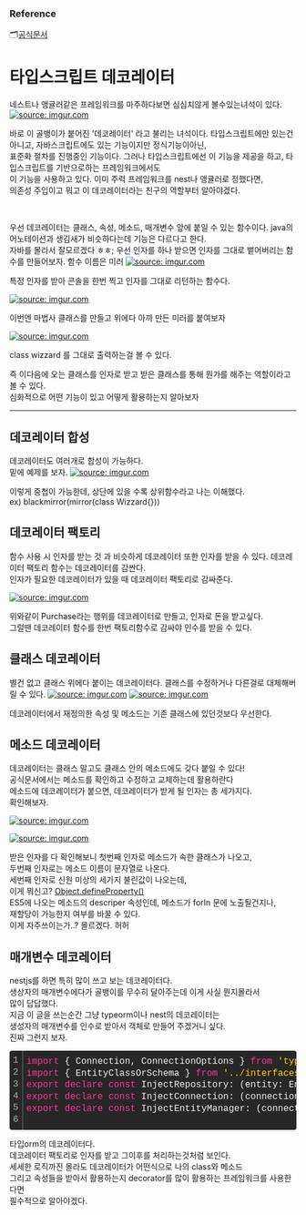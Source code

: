 ### Reference

🗂[공식문서](https://www.typescriptlang.org/docs/handbook/decorators.html)

# 타입스크립트 데코레이터

네스트나 앵귤러같은 프레임워크를 마주하다보면 심심치않게 볼수있는녀석이 있다.
<a href="https://imgur.com/euguoGG"><img src="https://i.imgur.com/euguoGG.png" title="source: imgur.com" /></a>

바로 이 골뱅이가 붙어진 '데코레이터' 라고 불리는 녀석이다.
타입스크립트에만 있는건 아니고, 자바스크립트에도 있는 기능이지만 정식기능이아닌,  
표준화 절차를 진행중인 기능이다.
그러나 타입스크립트에선 이 기능을 제공을 하고, 타입스크립트를 기반으로하는 프레임워크에서도  
이 기능을 사용하고 있다. 이미 주력 프레임워크를 nest나 앵귤러로 정했다면,  
의존성 주입이고 뭐고 이 데코레이터라는 친구의 역할부터 알아야겠다.

</br>

우선 데코레이터는 클래스, 속성, 메소드, 매개변수 앞에 붙일 수 있는 함수이다.
java의 어노테이션과 생김새가 비슷하다는데 기능은 다르다고 한다.  
자바를 몰라서 잘모르겠다 ㅎㅎ;
우선 인자를 하나 받으면 인자를 그대로 뱉어버리는 함수를 만들어보자.
함수 이름은 미러
<a href="https://imgur.com/1Estz1R"><img src="https://i.imgur.com/1Estz1R.png" title="source: imgur.com" /></a>

특정 인자를 받아 콘솔을 한번 찍고 인자를 그대로 리턴하는 함수다.

<a href="https://imgur.com/emuNx2V"><img src="https://i.imgur.com/emuNx2V.png" title="source: imgur.com" /></a>

이번엔 마법사 클래스를 만들고 위에다 아까 만든 미러를 붙여보자

<a href="https://imgur.com/FS5fjsQ"><img src="https://i.imgur.com/FS5fjsQ.png" title="source: imgur.com" /></a>

class wizzard 를 그대로 출력하는걸 볼 수 있다.

즉 이다음에 오는 클래스를 인자로 받고 받은 클래스를 통해 뭔가를 해주는 역할이라고 볼 수 있다.  
심화적으로 어떤 기능이 있고 어떻게 활용하는지 알아보자

---

## 데코레이터 합성

데코레이터도 여러개로 합성이 가능하다.  
밑에 예제를 보자.
<a href="https://imgur.com/IGxdceL"><img src="https://i.imgur.com/IGxdceL.png" title="source: imgur.com" /></a>

이렇게 중첩이 가능한데, 상단에 있을 수록 상위함수라고 나는 이해했다.  
ex) blackmirror(mirror(class Wizzard{}))

## 데코레이터 팩토리

함수 사용 시 인자를 받는 것 과 비슷하게 데코레이터 또한 인자를 받을 수 있다. 데코레이터 팩토리 함수는 데코레이터를 감싼다.  
인자가 필요한 데코레이터가 있을 때 데코레이터 팩토리로 감싸준다.

<a href="https://imgur.com/3BLTpZl"><img src="https://i.imgur.com/3BLTpZl.png" title="source: imgur.com" /></a>

위와같이 Purchase라는 행위를 데코레이터로 만들고, 인자로 돈을 받고싶다.  
그럴땐 데코레이터 함수를 한번 팩토리함수로 감싸야 인수를 받을 수 있다.

## 클래스 데코레이터

별건 없고 클래스 위에다 붙이는 데코레이터다.
클래스를 수정하거나 다른걸로 대체해버릴 수 있다.
<a href="https://imgur.com/qomAyJE"><img src="https://i.imgur.com/qomAyJE.png" title="source: imgur.com" /></a>
<a href="https://imgur.com/1ks3edr"><img src="https://i.imgur.com/1ks3edr.png" title="source: imgur.com" /></a>

데코레이터에서 재정의한 속성 및 메소드는 기존 클래스에 있던것보다 우선한다.

## 메소드 데코레이터

데코레이터는 클래스 말고도 클래스 안의 메소드에도 갖다 붙일 수 있다!  
공식문서에서는 메소드를 확인하고 수정하고 교체하는데 활용하란다  
메소드에 데코레이터가 붙으면, 데코레이터가 받게 될 인자는 총 세가지다.  
확인해보자.

<a href="https://imgur.com/sD3MmHa"><img src="https://i.imgur.com/sD3MmHa.png" title="source: imgur.com" /></a>

<a href="https://imgur.com/r7X0GRe"><img src="https://i.imgur.com/r7X0GRe.png" title="source: imgur.com" /></a>

받은 인자를 다 확인해보니 첫번째 인자로 메소드가 속한 클래스가 나오고,  
두번째 인자로는 메소드 이름이 문자열로 나온다.  
세번째 인자로 신원 미상의 세가지 불린값이 나오는데,  
이게 뭐신고? [Object.defineProperty()](https://developer.mozilla.org/ko/docs/Web/JavaScript/Reference/Global_Objects/Object/defineProperty)  
ES5에 나오는 메소드의 descriper 속성인데, 메소드가 forIn 문에 노출될건지나,  
재할당이 가능한지 여부를 바꿀 수 있다.  
이게 자주쓰이는가..? 몰르겠다. 허허

## 매개변수 데코레이터

nestjs를 하면 특히 많이 쓰고 보는 데코레이터다.  
생상자의 매개변수에다가 골뱅이를 무수히 달아주는데 이게 사실 뭔지몰라서  
많이 답답했다.  
지금 이 글을 쓰는순간 그냥 typeorm이나 nest의 데코레이터는  
생성자의 매개변수를 인수로 받아서 객체로 만들어 주겠거니 싶다.  
진짜 그런지 보자.

<div class="colorscripter-code" style="color:#f0f0f0;font-family:Consolas, 'Liberation Mono', Menlo, Courier, monospace !important; position:relative !important;overflow:auto"><table class="colorscripter-code-table" style="margin:0;padding:0;border:none;background-color:#272727;border-radius:4px;" cellspacing="0" cellpadding="0"><tr><td style="padding:6px;border-right:2px solid #4f4f4f"><div style="margin:0;padding:0;word-break:normal;text-align:right;color:#aaa;font-family:Consolas, 'Liberation Mono', Menlo, Courier, monospace !important;line-height:130%"><div style="line-height:130%">1</div><div style="line-height:130%">2</div><div style="line-height:130%">3</div><div style="line-height:130%">4</div><div style="line-height:130%">5</div><div style="line-height:130%">6</div></div></td><td style="padding:6px 0;text-align:left"><div style="margin:0;padding:0;color:#f0f0f0;font-family:Consolas, 'Liberation Mono', Menlo, Courier, monospace !important;line-height:130%"><div style="padding:0 6px; white-space:pre; line-height:130%"><span style="color:#ff3399">import</span>&nbsp;{&nbsp;Connection,&nbsp;ConnectionOptions&nbsp;}&nbsp;<span style="color:#ff3399">from</span>&nbsp;<span style="color:#ffd500">'typeorm'</span>;</div><div style="padding:0 6px; white-space:pre; line-height:130%"><span style="color:#ff3399">import</span>&nbsp;{&nbsp;EntityClassOrSchema&nbsp;}&nbsp;<span style="color:#ff3399">from</span>&nbsp;<span style="color:#ffd500">'../interfaces/entity-class-or-schema.type'</span>;</div><div style="padding:0 6px; white-space:pre; line-height:130%"><span style="color:#ff3399">export</span>&nbsp;<span style="color:#ff3399">declare</span>&nbsp;<span style="color:#ff3399">const</span>&nbsp;InjectRepository:&nbsp;(entity:&nbsp;EntityClassOrSchema,&nbsp;connection?:&nbsp;<span style="color:#4be6fa">string</span>)&nbsp;<span style="color:#aaffaa"></span><span style="color:#ff3399">=</span><span style="color:#aaffaa"></span><span style="color:#ff3399">&gt;</span>&nbsp;(target:&nbsp;object,&nbsp;key:&nbsp;<span style="color:#4be6fa">string</span>&nbsp;<span style="color:#aaffaa"></span><span style="color:#ff3399">|</span>&nbsp;<span style="color:#ff3399">symbol</span>,&nbsp;index?:&nbsp;<span style="color:#4be6fa">number</span>&nbsp;<span style="color:#aaffaa"></span><span style="color:#ff3399">|</span>&nbsp;<span style="color:#4be6fa">undefined</span>)&nbsp;<span style="color:#aaffaa"></span><span style="color:#ff3399">=</span><span style="color:#aaffaa"></span><span style="color:#ff3399">&gt;</span>&nbsp;<span style="color:#4be6fa">void</span>;</div><div style="padding:0 6px; white-space:pre; line-height:130%"><span style="color:#ff3399">export</span>&nbsp;<span style="color:#ff3399">declare</span>&nbsp;<span style="color:#ff3399">const</span>&nbsp;InjectConnection:&nbsp;(connection?:&nbsp;Connection&nbsp;<span style="color:#aaffaa"></span><span style="color:#ff3399">|</span>&nbsp;ConnectionOptions&nbsp;<span style="color:#aaffaa"></span><span style="color:#ff3399">|</span>&nbsp;<span style="color:#4be6fa">string</span>)&nbsp;<span style="color:#aaffaa"></span><span style="color:#ff3399">=</span><span style="color:#aaffaa"></span><span style="color:#ff3399">&gt;</span>&nbsp;ParameterDecorator;</div><div style="padding:0 6px; white-space:pre; line-height:130%"><span style="color:#ff3399">export</span>&nbsp;<span style="color:#ff3399">declare</span>&nbsp;<span style="color:#ff3399">const</span>&nbsp;InjectEntityManager:&nbsp;(connection?:&nbsp;Connection&nbsp;<span style="color:#aaffaa"></span><span style="color:#ff3399">|</span>&nbsp;ConnectionOptions&nbsp;<span style="color:#aaffaa"></span><span style="color:#ff3399">|</span>&nbsp;<span style="color:#4be6fa">string</span>)&nbsp;<span style="color:#aaffaa"></span><span style="color:#ff3399">=</span><span style="color:#aaffaa"></span><span style="color:#ff3399">&gt;</span>&nbsp;ParameterDecorator;</div><div style="padding:0 6px; white-space:pre; line-height:130%">&nbsp;</div></div><div style="text-align:right;margin-top:-13px;margin-right:5px;font-size:9px;font-style:italic"><a href="http://colorscripter.com/info#e" target="_blank" style="color:#4f4f4ftext-decoration:none">Colored by Color Scripter</a></div></td><td style="vertical-align:bottom;padding:0 2px 4px 0"><a href="http://colorscripter.com/info#e" target="_blank" style="text-decoration:none;color:white"><span style="font-size:9px;word-break:normal;background-color:#4f4f4f;color:white;border-radius:10px;padding:1px">cs</span></a></td></tr></table></div>

타입orm의 데코레이터다.  
데코레이터 팩토리로 인자를 받고 그이후를 처리하는것처럼 보인다.  
세세한 로직까진 몰라도 데코레이터가 어떤식으로 나의 class와 메소드  
그리고 속성들을 받아서 활용하는지 decorator를 많이 활용하는 프레임워크를 사용한다면  
필수적으로 알아야겠다.
